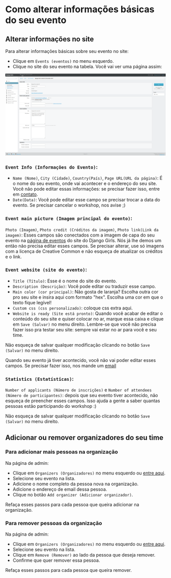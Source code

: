 # Como alterar informações básicas do seu evento

## Alterar informações no site

Para alterar informações básicas sobre seu evento no site:
* Clique em `Events (eventos)` no menu esquerdo.
* Clique no site do seu evento na tabela. Você vai ver uma página assim:

![](images/7.png)

### `Event Info (Informações do Evento)`:

* `Name (Nome)`, `City (Cidade)`, `Country(País)`, `Page URL(URL da página)`: É o nome do seu evento, onde vai acontecer e o endereço do seu site. Você não pode editar essas informações: se precisar fazer isso, entre em [contato](mailto:hello@djangogirls.com).
* `Date(Data)`: Você pode editar esse campo se precisar trocar a data do evento. Se precisar cancelar o workshop, nos avise ;)

### `Event main picture (Imagem principal do evento)`:

`Photo (Imagem)`, `Photo credit (Créditos da imagem)`, `Photo link(Link da imagem)`:
Esses campos são conectados com a imagem de capa do seu evento na [página de eventos](https://djangogirls.org/events/) do site do Django Girls. Nós já lhe demos um então não precisa editar esses campos. Se precisar alterar, use só imagens com a licença de Creative Common e não esqueça de atualizar os créditos e o link.

### `Event website (site do evento)`:

* `Title (Título)`: Esse é o nome do site do evento.
* `Description (Descrição)`: Você pode editar ou traduzir esse campo.
* `Main color (cor principal)`: Não gosta de laranja? Escolha outra cor pro seu site e insira aqui com formato "hex". Escolha uma cor em que o texto fique legível! 
* `Custom css (css personalizado)`: coloque css extra aqui. 
* `Website is ready (Site está pronto)`: Quando você acabar de editar o conteúdo do seu site e quiser colocar no ar, marque essa caixa e clique em `Save (Salvar)` no menu direito. Lembre-se que você não precisa fazer isso pra testar seu site: sempre vai estar no ar para você e seu time. 

Não esqueça de salvar qualquer modificação clicando no botão `Save (Salvar)` no menu direito.

Quando seu evento já tiver acontecido, você não vai poder editar esses campos. Se precisar fazer isso, nos mande um [email](mailto:hello@djangogirls.com)

### `Statistics (Estatísticas)`:

`Number of applicants (Número de inscrições)` e `Number of attendees (Número de participantes)`: depois que seu evento tiver acontecido, não esqueça de preencher esses campos. Isso ajuda a gente a saber quantas pessoas estão participando do workshop :) 

Não esqueça de salvar qualquer modificação clicando no botão `Save (Salvar)` no menu direito.

##  Adicionar ou remover organizadores do seu time 

### Para adicionar mais pessoas na organização

Na página de admin:

* Clique em `Organizers (Organizadores)` no menu esquerdo ou [entre aqui](https://djangogirls.org/admin/core/event/add_organizers/).
* Selecione seu evento na lista.
* Adicione o nome completo da pessoa nova na organização.
* Adicione o endereço de email dessa pessoa.
* Clique no botão `Add organizer (Adicionar organizador)`.

Refaça esses passos para cada pessoa que queira adicionar na organização.

### Para remover pessoas da organização

Na página de admin:

* Clique em `Organizers (Organizadores)` no menu esquerdo ou [entre aqui](https://djangogirls.org/admin/core/event/add_organizers/).
* Selecione seu evento na lista.
* Clique em `Remove (Remover)` ao lado da pessoa que deseja remover.
* Confirme que quer remover essa pessoa.

Refaça esses passos para cada pessoa que queira remover.